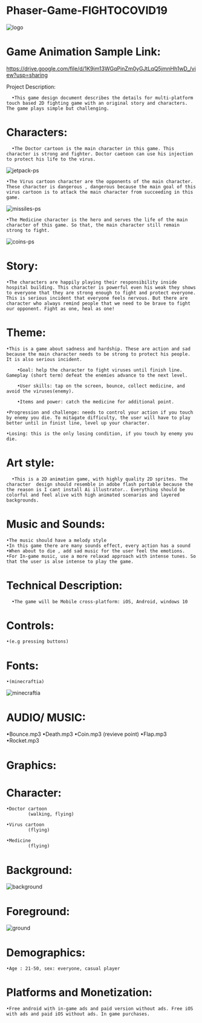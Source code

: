 
# Phaser-Game-FIGHTOCOVID19   

![logo](https://user-images.githubusercontent.com/73123638/96476893-6a0bf780-1268-11eb-8018-fe5ba871e0f0.png)
      
# Game Animation Sample Link:

https://drive.google.com/file/d/1K9jm13WGqPinZm0yGJtLqQ5jmnHh1wD_/view?usp=sharing

Project Description:

      •This game design document describes the details for multi-platform touch based 2D fighting game with an original story and characters. The game plays simple but challenging.


# Characters:

      •The Doctor cartoon is the main character in this game. This character is strong and fighter. Doctor caetoon can use his injection to protect his life to the virus.

![jetpack-ps](https://user-images.githubusercontent.com/73123638/96477267-dedf3180-1268-11eb-800f-f2ec3c0081e5.png)


    •The Virus cartoon character are the opponents of the main character.  These character is dangerous , dangerous because the main goal of this virus cartoon is to attack the main character from succeeding in this game.

![missiles-ps](https://user-images.githubusercontent.com/73123638/96477727-6dec4980-1269-11eb-8469-91c5d5fe74c9.png)


 
    •The Medicine character is the hero and serves the life of the main character of this game. So that, the main character still remain strong to fight.


![coins-ps](https://user-images.githubusercontent.com/73123638/96477975-b60b6c00-1269-11eb-9fdc-1c840ed04701.png)

 
# Story:

    •The characters are happily playing their responsibility inside hospital building. This character is powerful even his weak they shows to everyone that they are strong enough to fight and protect everyone. This is serious incident that everyone feels nervous. But there are character who always remind people that we need to be brave to fight our opponent. Fight as one, heal as one!
      
# Theme:

    •This is a game about sadness and hardship. These are action and sad because the main character needs to be strong to protect his people. It is also serious incident.

        •Goal: help the character to fight viruses until finish line. Gameplay (short term) defeat the enemies advance to the next level.
    
        •User skills: tap on the screen, bounce, collect medicine, and avoid the viruses(enemy).
    
        •Items and power: catch the medicine for additional point.
    
	•Progression and challenge: needs to control your action if you touch by enemy you die. To mitagate difficulty, the user will have to play better until in finist line, level up your character.
    
	•Losing: this is the only losing condition, if you touch by enemy you die.

# Art style:

	  •This is a 2D animation game, with highly quality 2D sprites. The character  design should resemble in adobe flash portable because the the reason is I cant install Ai illustrator.. Everything should be colorful and feel alive with high animated scenarios and layered backgrounds.

# Music and Sounds:

	•The music should have a melody style
	•In this game there are many sounds effect, every action has a sound
	•When about to die , add sad music for the user feel the emotions.
	•For In-game music, use a more relaxad approach with intense tunes. So that the user is alse intense to play the game.

# Technical Description:

      •The game will be Mobile cross-platform: iOS, Android, windows 10
      
# Controls:

	•(e.g pressing buttons)

# Fonts:

	•(minecraftia)
![minecraftia](https://user-images.githubusercontent.com/73123638/96478869-c40dbc80-126a-11eb-839c-6ca61e1c9746.png)


# AUDIO/ MUSIC:

•Bounce.mp3
•Death.mp3
•Coin.mp3 (revieve point)
•Flap.mp3
•Rocket.mp3

# Graphics:

# Character:

	•Doctor cartoon
            (walking, flying)

	•Virus cartoon
            (flying)
            
	•Medicine
            (flying)
            
# Background:

![background](https://user-images.githubusercontent.com/73123638/96478287-15697c00-126a-11eb-95a6-9ea46b4f3e46.png)
 
# Foreground:

![ground](https://user-images.githubusercontent.com/73123638/96478615-72fdc880-126a-11eb-9352-8323aa40ddcb.png)
 

# Demographics:

	•Age : 21-50, sex: everyone, casual player
      
# Platforms and Monetization:

	•Free android with in-game ads and paid version without ads. Free iOS with ads and paid iOS without ads. In game purchases.




